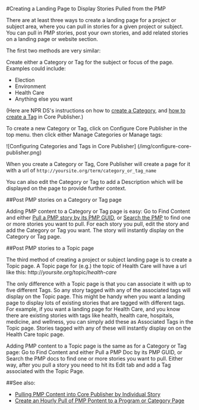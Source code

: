 #Creating a Landing Page to Display Stories Pulled from the PMP

There are at least three ways to create a landing page for a project or subject area, where you can pull in stories for a given project or subject. You can pull in PMP stories, post your own stories, and add related stories on a landing page or website section. 

The first two methods are very similar:

Create either a Category or Tag for the subject or focus of the page. Examples could include:

* Election
* Environment
* Health Care
* Anything else you want
 
(Here are NPR DS's instructions on how to [create a Category](http://digitalservices.npr.org/post/how-create-category), and [how to create a Tag](http://digitalservices.npr.org/post/how-create-tag) in Core Publisher.)

To create a new Category or Tag, click on Configure Core Publisher in the top menu. then click either Manage Categories or Manage tags:

![Configuring Categories and Tags in Core Publisher]
(/img/configure-core-publisher.png)

When you create a Category or Tag, Core Publisher will create a page for it with a url of `http://yoursite.org/term/category_or_tag_name` 

You can also edit the Category or Tag to add a Description which will be displayed on the page to provide further context.

##Post PMP stories on a Category or Tag page

Adding PMP content to a Category or Tag page is easy: Go to Find Content and either [Pull a PMP story by its PMP GUID](/pulling-pmp-content-into-cp-by-story.md#if-you-know-the-guid-of-a-specific-pmp-story-you-want), or [Search the PMP](/pulling-pmp-content-into-cp-by-story.md#if-you-dont-know-the-guid-of-a-specific-pmp-story-search-the-pmp) to find one or more stories you want to pull. For each story you pull, edit the story and add the Category or Tag you want. The story will instantly display on the Category or Tag page.

##Post PMP stories to a Topic page

The third method of creating a project or subject landing page is to create a Topic page. A Topic page for (e.g.) the topic of Health Care will have a url like this: http://*yoursite*.org/topic/*health-care*

The only difference with a Topic page is that you can associate it with up to five different Tags. So any story tagged with any of the associated tags will display on the Topic page. This might be handy when you want a landing page to display lots of existing stories that are tagged with different tags. For example, if you want a landing page for Health Care, and you know there are existing stories with tags like health, health care, hospitals, medicine, and wellness, you can simply add these as Associated Tags in the Topic page. Stories tagged with any of these will instantly display on on the Health Care topic page.

Adding PMP content to a Topic page is the same as for a Category or Tag page: Go to Find Content and either Pull a PMP Doc by its PMP GUID, or Search the PMP docs to find one or more stories you want to pull. Either way, after you pull a story you need to hit its Edit tab and add a Tag associated with the Topic Page.

##See also:
* [Pulling PMP Content into Core Publisher by Individual Story](/pulling-pmp-content-into-cp-by-story.md)
* [Create an Hourly Pull of PMP Pontent to a Program or Category Page](/hourly-pull-to-a-page.md)
